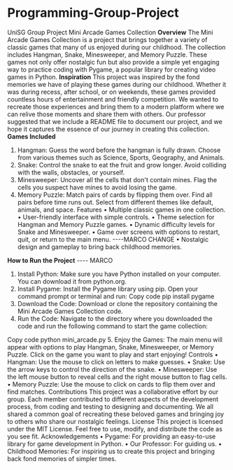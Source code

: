 # Programming-Group-Project
UniSG Group Project
Mini Arcade Games Collection
**Overview**
The Mini Arcade Games Collection is a project that brings together a variety of classic games that many of us enjoyed during our childhood. The collection includes Hangman, Snake, Minesweeper, and Memory Puzzle. These games not only offer nostalgic fun but also provide a simple yet engaging way to practice coding with Pygame, a popular library for creating video games in Python.
**Inspiration**
This project was inspired by the fond memories we have of playing these games during our childhood. Whether it was during recess, after school, or on weekends, these games provided countless hours of entertainment and friendly competition. We wanted to recreate those experiences and bring them to a modern platform where we can relive those moments and share them with others. Our professor suggested that we include a README file to document our project, and we hope it captures the essence of our journey in creating this collection.
**Games Included**
1.	Hangman: Guess the word before the hangman is fully drawn. Choose from various themes such as Science, Sports, Geography, and Animals.
2.	Snake: Control the snake to eat the fruit and grow longer. Avoid colliding with the walls, obstacles, or yourself.
3.	Minesweeper: Uncover all the cells that don't contain mines. Flag the cells you suspect have mines to avoid losing the game.
4.	Memory Puzzle: Match pairs of cards by flipping them over. Find all pairs before time runs out. Select from different themes like default, animals, and space.
Features
•	Multiple classic games in one collection.
•	User-friendly interface with simple controls.
•	Theme selection for Hangman and Memory Puzzle games.
•	Dynamic difficulty levels for Snake and Minesweeper.
•	Game over screens with options to restart, quit, or return to the main menu. ----MARCO CHANGE
•	Nostalgic design and gameplay to bring back childhood memories.

**How to Run the Project** ---- MARCO
1.	Install Python: Make sure you have Python installed on your computer. You can download it from python.org.
2.	Install Pygame: Install the Pygame library using pip. Open your command prompt or terminal and run:
Copy code
pip install pygame 
3.	Download the Code: Download or clone the repository containing the Mini Arcade Games Collection code.
4.	Run the Code: Navigate to the directory where you downloaded the code and run the following command to start the game collection:

Copy code
python mini_arcade.py 
5.	Enjoy the Games: The main menu will appear with options to play Hangman, Snake, Minesweeper, or Memory Puzzle. Click on the game you want to play and start enjoying!
Controls
•	Hangman: Use the mouse to click on letters to make guesses.
•	Snake: Use the arrow keys to control the direction of the snake.
•	Minesweeper: Use the left mouse button to reveal cells and the right mouse button to flag cells.
•	Memory Puzzle: Use the mouse to click on cards to flip them over and find matches.
Contributions
This project was a collaborative effort by our group. Each member contributed to different aspects of the development process, from coding and testing to designing and documenting. We all shared a common goal of recreating these beloved games and bringing joy to others who share our nostalgic feelings.
License
This project is licensed under the MIT License. Feel free to use, modify, and distribute the code as you see fit.
Acknowledgements
•	Pygame: For providing an easy-to-use library for game development in Python.
•	Our Professor: For guiding us.
•	Childhood Memories: For inspiring us to create this project and bringing back fond memories of simpler times.
